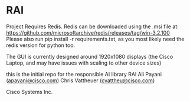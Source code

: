 # RAI
Project Requires Redis. Redis can be downloaded using the .msi file at: https://github.com/microsoftarchive/redis/releases/tag/win-3.2.100  
Please also run pip install -r requirements.txt, as you most likely need the redis version for python too.

The GUI is currently designed around 1920x1080 displays (the Cisco Laptop, and may have issues with scaling to other device sizes)


this is the initial repo for the responsible AI library RAI
Ali Payani (apayani@cisco.com)
Chris Vattheuer (cvattheu@cisco.com)

Cisco Systems Inc. 